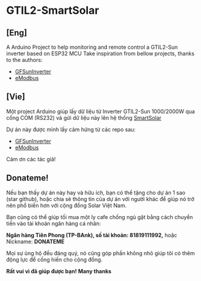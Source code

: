 # GTIL2-SmartSolar
## [Eng]
A Arduino Project to help monitoring and remote control a GTIL2-Sun inverter based on ESP32 MCU
Take inspiration from bellow projects, thanks to the authors:
- [GFSunInverter](https://github.com/BlackSmith/GFSunInverter.git)
- [eModbus](https://github.com/eModbus/eModbus.git)

## [Vie] 
Một project Arduino giúp lấy dữ liệu từ Inverter GTIL2-Sun 1000/2000W qua cổng COM (RS232) và gửi dữ liệu này lên hệ thống [SmartSolar](https://smartsolar.io.vn)

Dự án này  được mình lấy cảm hứng từ các repo sau:
- [GFSunInverter](https://github.com/BlackSmith/GFSunInverter.git)
- [eModbus](https://github.com/eModbus/eModbus.git)

Cám ơn các tác giả!

## Donateme!
Nếu bạn thấy dự án này hay và hữu ích, bạn có thể tặng cho dự án 1 sao (star github), hoặc chia sẻ thông tin của dự án với người khác để giúp nó trở nên phổ biến hơn với cộng đồng Solar Việt Nam.

Bạn cũng có thể giúp tối mua một ly cafe chống ngủ gật bằng cách chuyển tiền vào tài khoản ngân hàng cá nhân: 

**Ngân hàng Tiên Phong (TP-BAnk), số tài khoản: 81819111992,** hoặc Nickname: **DONATEME**

Mọi sự ủng hộ đều đáng quý, nó cũng góp phần không nhỏ giúp tôi có thêm động lực để cống hiến cho cộng đồng.

**Rất vui vì đã giúp được bạn!**
**Many thanks**

